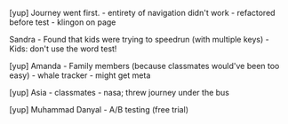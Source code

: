 [yup] Journey went first.
	- entirety of navigation didn't work
		- refactored before test
	- klingon on page

Sandra
	- Found that kids were trying to speedrun (with multiple keys)
	- Kids: don't use the word test!

[yup] Amanda
	- Family members (because classmates would've been too easy)
	- whale tracker
	- might get meta

[yup] Asia
	- classmates
	- nasa; threw journey under the bus

[yup] Muhammad Danyal
	- A/B testing (free trial)
	 